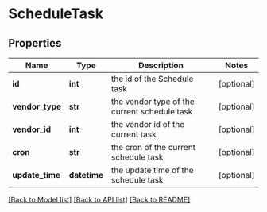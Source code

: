 # ScheduleTask

## Properties
Name | Type | Description | Notes
------------ | ------------- | ------------- | -------------
**id** | **int** | the id of the Schedule task | [optional] 
**vendor_type** | **str** | the vendor type of the current schedule task | [optional] 
**vendor_id** | **int** | the vendor id of the current task | [optional] 
**cron** | **str** | the cron of the current schedule task | [optional] 
**update_time** | **datetime** | the update time of the schedule task | [optional] 

[[Back to Model list]](../README.md#documentation-for-models) [[Back to API list]](../README.md#documentation-for-api-endpoints) [[Back to README]](../README.md)


